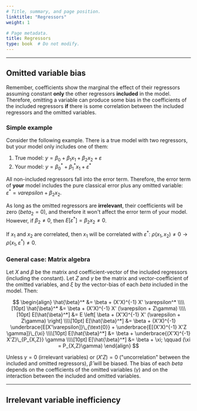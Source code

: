 ```yaml
---
# Title, summary, and page position.
linktitle: "Regressors"
weight: 1

# Page metadata.
title: Regressors
type: book  # Do not modify.
---
```




---

## Omitted variable bias

Remember, coefficients show the marginal the effect of their regressors assuming constant **only** the other regressors **included** in the model. Therefore, omitting a variable can produce some bias in the coefficients of the included regressors **if** there is some correlation between the included regressors and the omitted variables.

### Simple example

Consider the following example. There is a true model with two regressors, but your model only includes one of them:

1. True model: $y = \beta_0 + \beta_1 x_1 + \beta_2 x_2 + \varepsilon$
2. Your model: $y = \beta_0^* + \beta_1^* x_1 + \varepsilon ^*$

All non-included regressors fall into the error term. Therefore, the error term of **your** model includes the pure classical error plus any omitted variable: $\varepsilon^* = varepsilon + \beta_2 x_2$.

As long as the omitted regressors are **irrelevant**, their coefficients will be zero $(beta_2 = 0)$, and therefore it won't affect the error term of your model. However, if $\beta_2 \neq0$, then $E[\varepsilon^*] = \beta_2 x_2 \neq0$.

If $x_1$ and $x_2$ are correlated, then $x_1$ will be correlated with $\varepsilon^*$: $\rho(x_1, x_2) \neq 0 \rightarrow \rho(x_1, \varepsilon^*) \neq 0$.

### General case: Matrix algebra

Let $X$ and $\beta$ be the matrix and coefficient-vector of the included regressors (including the constant). Let $Z$ and $\gamma$ be the matrix and vector-coefficient of the omitted variables, and $\xi$ by the vector-bias of each $beta$ included in the model. Then:

$$
\begin{align}
\hat{\beta}^*    &= \beta + (X'X)^{-1} X' \varepsilon^* \\\\[10pt]
\hat{\beta}^*    &= \beta + (X'X)^{-1} X' (\varepsilon + Z\gamma) \\\\[10pt]
E[\hat{\beta}^*] &= E \left[ \beta + (X'X)^{-1} X' (\varepsilon + Z\gamma) \right] \\\\[10pt]
E[\hat{\beta}^*] &= \beta + (X'X)^{-1} \underbrace{E[X'\varepsilon]}\_{\text{0}} + \underbrace{E[(X'X)^{-1} X'Z \gamma]}\_{\xi} \\\\[10pt]
E[\hat{\beta}^*] &= \beta + \underbrace{(X'X)^{-1} X'Z}\_{P_{X,Z}} \gamma \\\\[10pt]
E[\hat{\beta}^*] &= \beta + \xi; \qquad (\xi = P_{X,Z}\gamma)
\end{align}
$$

Unless $\gamma=0$ (irrelevant variables) or $(X'Z)=0$ ("uncorrelation" between the included and omitted regressors), $\hat{\beta}$ will be biased. The bias of each $beta$ depends on the coefficients of the omitted variables $(\gamma)$ and on the interaction between the included and omitted variables.

---

## Irrelevant variable inefficiency
